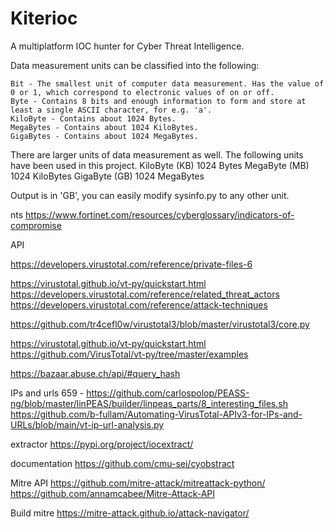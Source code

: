# Kiterioc

A multiplatform IOC hunter for Cyber Threat Intelligence. 



Data measurement units can be classified into the following:

    Bit - The smallest unit of computer data measurement. Has the value of 0 or 1, which correspond to electronic values of on or off.
    Byte - Contains 8 bits and enough information to form and store at least a single ASCII character, for e.g. 'a'.
    KiloByte - Contains about 1024 Bytes.
    MegaBytes - Contains about 1024 KiloBytes.
    GigaBytes - Contains about 1024 MegaBytes.

There are larger units of data measurement as well. The following units have been used in this project.
KiloByte (KB) 	1024 Bytes
MegaByte (MB) 	1024 KiloBytes
GigaByte (GB) 	1024 MegaBytes

Output is in 'GB', you can easily modify sysinfo.py to any other unit.

nts
https://www.fortinet.com/resources/cyberglossary/indicators-of-compromise



API

https://developers.virustotal.com/reference/private-files-6

https://virustotal.github.io/vt-py/quickstart.html
https://developers.virustotal.com/reference/related_threat_actors
https://developers.virustotal.com/reference/attack-techniques



https://github.com/tr4cefl0w/virustotal3/blob/master/virustotal3/core.py

https://virustotal.github.io/vt-py/quickstart.html
https://github.com/VirusTotal/vt-py/tree/master/examples

https://bazaar.abuse.ch/api/#query_hash


IPs and urls
659 - https://github.com/carlospolop/PEASS-ng/blob/master/linPEAS/builder/linpeas_parts/8_interesting_files.sh
https://github.com/b-fullam/Automating-VirusTotal-APIv3-for-IPs-and-URLs/blob/main/vt-ip-url-analysis.py


extractor
https://pypi.org/project/iocextract/

documentation
https://github.com/cmu-sei/cyobstract


Mitre API
https://github.com/mitre-attack/mitreattack-python/
https://github.com/annamcabee/Mitre-Attack-API


Build mitre
https://mitre-attack.github.io/attack-navigator/
